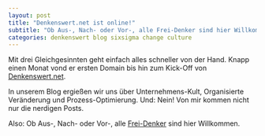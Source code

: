 ```yaml
---
layout: post
title: "Denkenswert.net ist online!"
subtitle: "Ob Aus-, Nach- oder Vor-, alle Frei-Denker sind hier Willkommen."
categories: denkenswert blog sixsigma change culture
---
```


Mit drei Gleichgesinnten geht einfach alles schneller von der Hand.
Knapp einen Monat vond er ersten Domain bis hin zum Kick-Off von [Denkenswert.net][denkenswert].

In unserem Blog ergießen wir uns über Unternehmens-Kult, Organisierte Veränderung und Prozess-Optimierung.
Und: 
Nein!
Von mir kommen nicht nur die nerdigen Posts. 

Also: Ob Aus-, Nach- oder Vor-, alle [Frei-Denker][denkenswert] sind hier Willkommen.


[denkenswert]: https://denkenswert.net/
